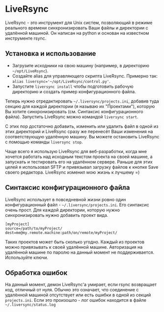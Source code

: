 LiveRsync
=========

LiveRsync - это инструмент для Unix систем, позволяющий в режиме реального времени синхронизировать
Ваши файлы и директории с удалённой машиной. Он написан на python и основан на известном инструменте rsync.


Установка и использование
-------------------------

 * Загрузите исходники на свою машину (например, в директорию `~/opt/LiveRsync`).
 * Создайте alias для управляющего скрипта LiveRsync. Примерно так: `alias liversync='~/opt/LiveRsync/control.py'`.
 * Запустите `liversync install` чтобы подготовить рабочую директорию и создать пример конфигурационного файла.

Теперь нужно отредактировать `~/.liversync/projects.ini`, добавив туда секцию для каждой директории
(я называю их "Проектами"), которую Вы хотите синхронизировать (см. Синтаксис конфигурационного файла).
Запустить LiveRsync можно командой `liversync start`.

С этих пор достаточно добавить, изменить или удалить файл в одной из этих директорий и LiveRsync
сразу же перенесёт Ваши изменения на соответствующую удалённую машину.
Вы можете остановить LiveRsync с помощью команды `liversync stop`.

Чаще всего я использую LiveRsync для веб-разработки, когда мне хочется работать над исходным текстом
проекта на своей машине, а запускать и тестировать его на удалённом сервере.
Раньше для этих целей я использовал SFTP и привязывал загрузку файлов к кнопке Save своего редактора.
LiveRsync изменил мою жизнь к лучшему =)


Синтаксис конфигурационного файла
---------------------------------

LiveRsync использует в повседневной жизни ровно один конфигурационный файл - `~/.liversync/projects.ini`.
Его синтаксис очень прост. Для каждой директории, которую нужно синхронизировать нужно добавить проект вида.

    [myProject]
    source=/path/to/myProject/
    dest=me@my.remote.machine:path/on/remote/myProject/

Таких проектов может быть сколько угодно. Каждый из проектов можно привязывать к своей удалённой машине.
Авторизация на удалённой машине по паролю на данный момент не поддерживается. Используйте ключи.


Обработка ошибок
----------------

На данный момент, демон LiveRsync'а умирает, если rsync возвращает код, отличный от нуля.
Обычно это означает, что соединение с удалённой машиной отсутствует или есть ошибки в одной из 
секций `projects.ini`. Если это произошло - лог ошибок находится в файле `~/.liversync/status.log`